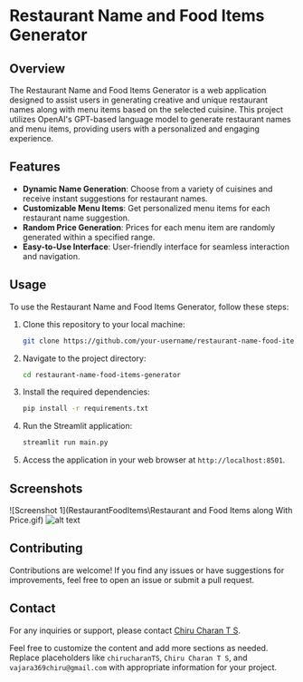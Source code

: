 
# Restaurant Name and Food Items Generator

## Overview

The Restaurant Name and Food Items Generator is a web application designed to assist users in generating creative and unique restaurant names along with menu items based on the selected cuisine. This project utilizes OpenAI's GPT-based language model to generate restaurant names and menu items, providing users with a personalized and engaging experience.

## Features

- **Dynamic Name Generation**: Choose from a variety of cuisines and receive instant suggestions for restaurant names.
- **Customizable Menu Items**: Get personalized menu items for each restaurant name suggestion.
- **Random Price Generation**: Prices for each menu item are randomly generated within a specified range.
- **Easy-to-Use Interface**: User-friendly interface for seamless interaction and navigation.

## Usage

To use the Restaurant Name and Food Items Generator, follow these steps:

1. Clone this repository to your local machine:

   ```bash
   git clone https://github.com/your-username/restaurant-name-food-items-generator.git
   ```

2. Navigate to the project directory:

   ```bash
   cd restaurant-name-food-items-generator
   ```

3. Install the required dependencies:

   ```bash
   pip install -r requirements.txt
   ```

4. Run the Streamlit application:

   ```bash
   streamlit run main.py
   ```

5. Access the application in your web browser at `http://localhost:8501`.

## Screenshots

![Screenshot 1](RestaurantFoodItems\Restaurant and Food Items along With Price.gif)
![alt text](<../Restaurant and Food Items along With Price.gif>)

## Contributing

Contributions are welcome! If you find any issues or have suggestions for improvements, feel free to open an issue or submit a pull request.


## Contact

For any inquiries or support, please contact [Chiru Charan T S](mailto:vajara369chiru@gmail.com).


Feel free to customize the content and add more sections as needed. Replace placeholders like `chirucharanTS`, `Chiru Charan T S`, and `vajara369chiru@gmail.com` with appropriate information for your project.
